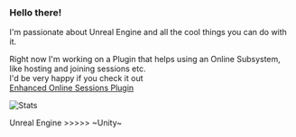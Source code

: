 ### Hello there!
I'm passionate about Unreal Engine and all the cool things you can do with it.  

Right now I'm working on a Plugin that helps using an Online Subsystem, like hosting and joining sessions etc.  
I'd be very happy if you check it out  
[Enhanced Online Sessions Plugin](https://github.com/MajorTomAW/EnhancedOnlineSessions)

![Stats](https://github-stats-alpha.vercel.app/api/?username=majortomaw "Stats")

Unreal Engine >>>>> ~Unity~

